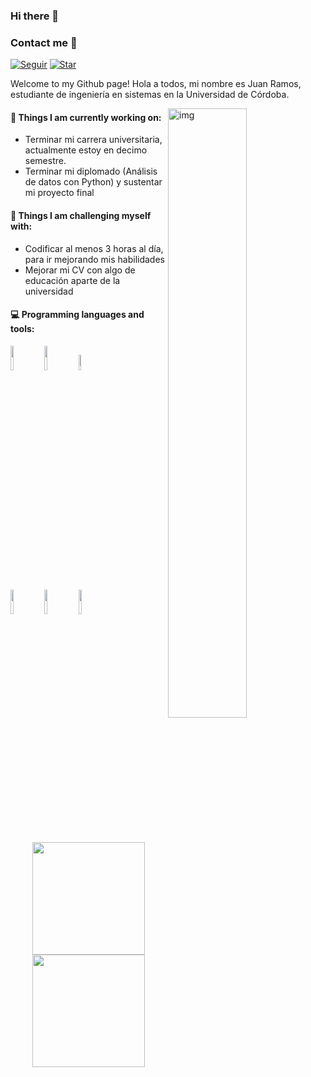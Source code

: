 ### Hi there 👋 
### Contact me 📩

[![ Seguir](https://img.shields.io/twitter/follow/juanramossc?style=social)](https://twitter.com/JuanRamossC)
[![Star](https://img.shields.io/badge/perfil-FobosAwAs-yellow?style=social&logo=github)](https://github.com/FobosAwAS)

Welcome to my Github page!
Hola a todos, mi nombre es Juan Ramos, estudiante de ingeniería en sistemas en la Universidad de Córdoba.

<img align="right" alt="img" src="https://user-images.githubusercontent.com/95329610/181651775-10071158-9c28-4d29-aa1d-8d469650cee5.jpg" width="50%" height="auto" />


#### 🌱 Things I am currently working on: 
- Terminar mi carrera universitaria, actualmente estoy en decimo semestre. 
- Terminar mi diplomado (Análisis de datos con Python) y sustentar mi proyecto final


#### :muscle: Things I am challenging myself with:
- Codificar al menos 3 horas al día, para ir mejorando mis habilidades
- Mejorar mi CV con algo de educación aparte de la universidad


#### :computer: Programming languages and tools: 
<p>
	

<code><img width="10%" src="https://www.vectorlogo.zone/logos/java/java-ar21.svg"></code>
<code><img width="10%" src="https://www.vectorlogo.zone/logos/python/python-ar21.svg"></code>
<code><img width="8%" src="https://www.vectorlogo.zone/logos/r-project/r-project-icon.svg"></code>
<br />
<code><img width="10%" src="https://www.vectorlogo.zone/logos/git-scm/git-scm-ar21.svg"></code>
<code><img width="10%" src="https://www.vectorlogo.zone/logos/mysql/mysql-ar21.svg"></code>
<code><img width="10%" src="https://www.vectorlogo.zone/logos/mongodb/mongodb-ar21.svg"></code>

</p>

<div align="center">
  <a href="https://github.com/rafaballerini">
  <img height="180em" src="https://github-readme-stats.vercel.app/api?username=FobosAwAs&show_icons=true&theme=dark&include_all_commits=true&count_private=true"/>
  <img height="180em" src="https://github-readme-stats.vercel.app/api/top-langs/?username=FobosAwAs&layout=compact&langs_count=7&theme=dark"/>
</div>

